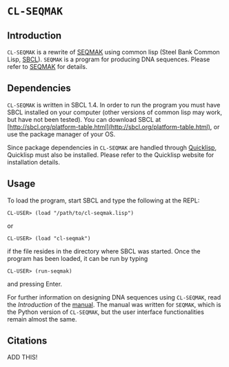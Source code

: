 `CL-SEQMAK`
===========


Introduction
------------

`CL-SEQMAK` is a rewrite of [SEQMAK](https://www.github.com/jfkimberly/SEQMAK)
using common lisp (Steel Bank Common Lisp, [SBCL](http://sbcl.org/)). `SEQMAK`
is a program for producing DNA sequences. Please refer to
[SEQMAK](https://www.github.com/jfkimberly/SEQMAK) for details.


Dependencies
------------

`CL-SEQMAK` is written in SBCL 1.4. In order to run the program you must have
SBCL installed on your computer (other versions of common lisp may work, but
have not been tested). You can download SBCL at
[http://sbcl.org/platform-table.html](http://sbcl.org/platform-table.html), or
use the package manager of your OS.

Since package dependencies in `CL-SEQMAK` are handled through
[Quicklisp](https://www.quicklisp.org/beta/), Quicklisp must also be installed.
Please refer to the Quicklisp website for installation details.


Usage
-----

To load the program, start SBCL and type the following at the REPL:

`CL-USER> (load "/path/to/cl-seqmak.lisp")`

or

`CL-USER> (load "cl-seqmak")`

if the file resides in the directory where SBCL was started. 
Once the program has been loaded, it can be run by typing

`CL-USER> (run-seqmak)`

and pressing Enter.

For further information on designing DNA sequences using `CL-SEQMAK`, read the
*Introduction* of the
[manual](https://github.com/jfkimberly/SEQMAK/blob/master/SEQMAK_MANUAL.pdf).
The manual was written for `SEQMAK`, which is the Python version of
`CL-SEQMAK`, but the user interface functionalities remain almost the same.


Citations
---------

ADD THIS!


